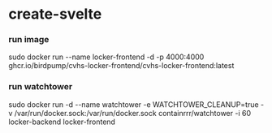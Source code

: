 # create-svelte

### run image
sudo docker run --name locker-frontend -d -p 4000:4000 ghcr.io/birdpump/cvhs-locker-frontend/cvhs-locker-frontend:latest

### run watchtower
sudo docker run -d --name watchtower -e WATCHTOWER_CLEANUP=true -v /var/run/docker.sock:/var/run/docker.sock containrrr/watchtower -i 60 locker-backend locker-frontend




